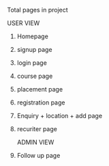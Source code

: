 Total pages in project

USER VIEW
1. Homepage
2. signup page
3. login page
4. course page
5. placement page
6. registration page
7. Enquiry + location + add page
8. recuriter page

   ADMIN VIEW
9. Follow up page
